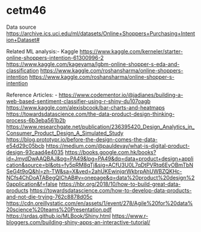 # cetm46
Data source https://archive.ics.uci.edu/ml/datasets/Online+Shoppers+Purchasing+Intention+Dataset#

Related ML analysis:-
Kaggle https://www.kaggle.com/kerneler/starter-online-shoppers-intention-61300996-2
https://www.kaggle.com/kageyama/lgbm-online-shopper-s-eda-and-classification
https://www.kaggle.com/roshansharma/online-shoppers-intention
https://www.kaggle.com/roshansharma/online-shopper-s-intention


Reference Articles: -
https://www.codementor.io/@jadianes/building-a-web-based-sentiment-classifier-using-r-shiny-du107oagb
https://www.kaggle.com/alexisbcook/bar-charts-and-heatmaps
https://towardsdatascience.com/the-data-product-design-thinking-process-6b3eba561b2b
https://www.researchgate.net/publication/236395420_Design_Analytics_in_Consumer_Product_Design_A_Simulated_Study
https://blog.prototypr.io/before-the-design-comes-the-data-e54d29c05bcb
https://medium.com/@pauldevay/what-is-digital-product-design-93caad4e4035
https://books.google.com.hk/books?id=JmydDwAAQBAJ&pg=PA49&lpg=PA49&dq=data+product+design+application&source=bl&ots=fy5pRM8qTj&sig=ACfU3U0L7qDtPVRtq6EyOBmTbNSeG4t9oQ&hl=zh-TW&sa=X&ved=2ahUKEwinjqrWkbrpAhUWBZQKHc-NCfs4ChDoATABegQIChAB#v=onepage&q=data%20product%20design%20application&f=false
https://hbr.org/2018/10/how-to-build-great-data-products
https://towardsdatascience.com/how-to-develop-data-products-and-not-die-trying-762c8878d05c
https://cdn.oreillystatic.com/en/assets/1/event/278/Agile%20for%20data%20science%20teams%20Presentation.pdf
https://srdas.github.io/MLBook/Shiny.html
https://www.r-bloggers.com/building-shiny-apps-an-interactive-tutorial/



